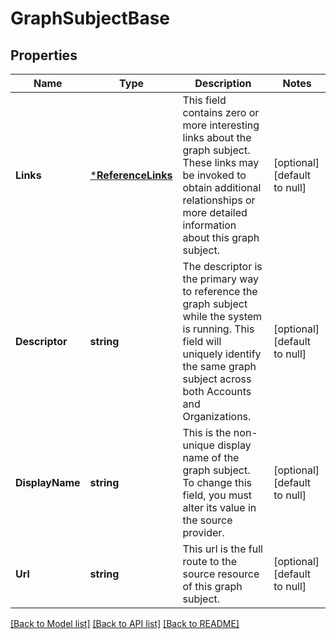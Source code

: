 # GraphSubjectBase

## Properties
Name | Type | Description | Notes
------------ | ------------- | ------------- | -------------
**Links** | [***ReferenceLinks**](ReferenceLinks.md) | This field contains zero or more interesting links about the graph subject. These links may be invoked to obtain additional relationships or more detailed information about this graph subject. | [optional] [default to null]
**Descriptor** | **string** | The descriptor is the primary way to reference the graph subject while the system is running. This field will uniquely identify the same graph subject across both Accounts and Organizations. | [optional] [default to null]
**DisplayName** | **string** | This is the non-unique display name of the graph subject. To change this field, you must alter its value in the source provider. | [optional] [default to null]
**Url** | **string** | This url is the full route to the source resource of this graph subject. | [optional] [default to null]

[[Back to Model list]](../README.md#documentation-for-models) [[Back to API list]](../README.md#documentation-for-api-endpoints) [[Back to README]](../README.md)


